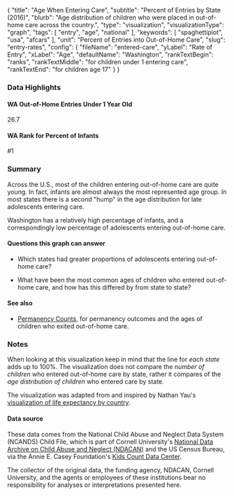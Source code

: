 {
    "title": "Age When Entering Care",
    "subtitle": "Percent of Entries by State (2016)",
    "blurb": "Age distribution of children who were placed in out-of-home care across the country.",
    "type": "visualization",
    "visualizationType": "graph",
    "tags": [
        "entry",
        "age",
        "national"
    ],
    "keywords": [
        "spaghettiplot",
        "usa",
        "afcars"
    ],
    "unit": "Percent of Entries into Out-of-Home Care",
    "slug": "entry-rates",
    "config": {
        "fileName": "entered-care",
        "yLabel": "Rate of Entry",
        "xLabel": "Age",
        "defaultName": "Washington",
        "rankTextBegin": "ranks",
        "rankTextMiddle": "for children under 1 entering care",
        "rankTextEnd": "for children age 17"
    }
}

### Data Highlights

<div class="stat">
            <h4>WA Out-of-Home Entries Under 1 Year Old</h4>
            <p>26.7</p>
</div>

<div class="stat">
            <h4>WA Rank for Percent of Infants</h4>
            <p>#1</p>
</div>

### Summary

Across the U.S., most of the children entering out-of-home care are quite young. In fact, infants are almost always the most represented age group. In most states there is a second "hump" in the age distribution for late adolescents  entering care. 

Washington has a relatively high percentage of infants, and a correspondingly low percentage of adolescents entering out-of-home care. 

#### Questions this graph can answer

- Which states had greater proportions of adolescents entering out-of-home care?

- What have been the most common ages of children who entered out-of-home care, and how has this differed by from state to state?

#### See also

- [Permanency Counts](https://portal.cssat.org/visualizations/permanency-counts), for permanency outcomes and the ages of children who exited out-of-home care.

### Notes

When looking at this visualization keep in mind that the line for *each state* adds up to 100%. The visualization does not compare the *number of children* who entered out-of-home care by state, rather it compares of the *age distribution of children* who entered care by state.

The visualization was adapted from and inspired by Nathan Yau's [visualization of life expectancy by country](http://projects.flowingdata.com/life-expectancy/).

#### Data source

These data comes from the
National Child Abuse and Neglect Data System (NCANDS) Child File, which is part of
Cornell University's [National Data Archive on Child Abuse and Neglect (NDACAN)](https://bctr.cornell.edu/projects/national-data-archive-on-child-abuse-and-neglect/)
and the US Census Bureau,
via the Annie E. Casey Foundation's [Kids Count Data Center](http://datacenter.kidscount.org/).

The collector of the original data, the funding agency, NDACAN, Cornell University, and the agents or employees of these institutions bear no responsibility for analyses or interpretations presented here.



